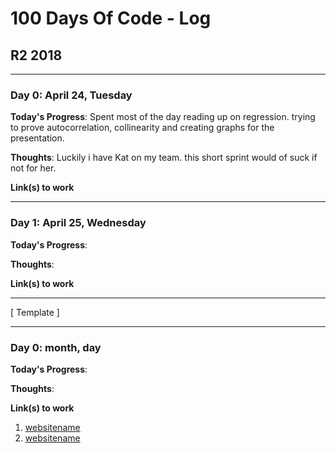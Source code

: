 # 100 Days Of Code - Log

## R2 2018
---
### Day 0: April 24, Tuesday

**Today's Progress**: Spent most of the day reading up on regression. trying to prove autocorrelation, collinearity and 
creating graphs for the presentation.

**Thoughts**: Luckily i have Kat on my team. this short sprint would of suck if not for her.

**Link(s) to work**

---
### Day 1: April 25, Wednesday

**Today's Progress**: 

**Thoughts**: 

**Link(s) to work**


---
[ Template ]

---
### Day 0: month, day

**Today's Progress**: 

**Thoughts**: 

**Link(s) to work**
1. [ websitename ](https://www.adress)
2. [ websitename ](https://www.adress)
